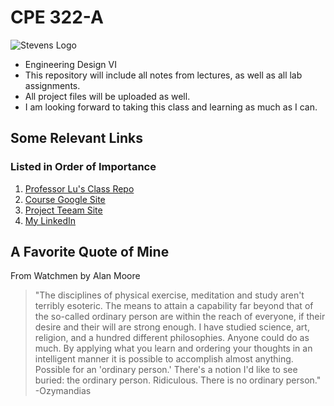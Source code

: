 # CPE 322-A
![Stevens Logo]([https://myoctocat.com/assets/images/base-octocat.svg](https://web.stevens.edu/news/newspoints/brand-logos/2020/Circular/Stevens-Circular-Logo-2020_RED.png))

* Engineering Design VI
* This repository will include all notes from lectures, as well as all lab assignments.
* All project files will be uploaded as well.
* I am looking forward to taking this class and learning as much as I can.

## Some Relevant Links
### Listed in Order of Importance

1. [Professor Lu's Class Repo](https://github.com/jli198/iot)
2. [Course Google Site](https://sites.google.com/view/ece322)
3. [Project Teeam Site](https://sites.google.com/stevens.edu/cpe322-23s-proj13/)
4. [My LinkedIn](https://www.linkedin.com/in/angeltomasordonezretamar/)

## A Favorite Quote of Mine
From Watchmen by Alan Moore
> "The disciplines of physical exercise, meditation and study aren't terribly esoteric. The means to attain a capability far beyond that of the so-called ordinary person are within the reach of everyone, if their desire and their will are strong enough. I have studied science, art, religion, and a hundred different philosophies. Anyone could do as much. By applying what you learn and ordering your thoughts in an intelligent manner it is possible to accomplish almost anything. Possible for an 'ordinary person.' There's a notion I'd like to see buried: the ordinary person. Ridiculous. There is no ordinary person." -Ozymandias

